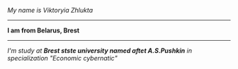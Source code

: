 *My name is Viktoryia Zhlukta*
_______________
**I am from Belarus, Brest**
____________________________
_I'm study at **Brest stste university named aftet A.S.Pushkin** in specialization "Economic cybernatic"_

